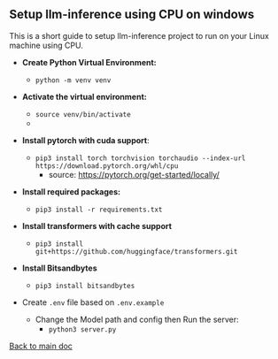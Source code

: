 ## Setup llm-inference using CPU on windows
This is a short guide to setup llm-inference project to run on your Linux machine using CPU.

- **Create Python Virtual Environment:**
  - `python -m venv venv`


- **Activate the virtual environment:**
  - `source venv/bin/activate`
  - 

- **Install pytorch with cuda support**: 
  - `pip3 install torch torchvision torchaudio --index-url https://download.pytorch.org/whl/cpu`
    - source: https://pytorch.org/get-started/locally/ 
   

- **Install required packages:** 
  - `pip3 install -r requirements.txt`


- **Install transformers with cache support** 
  - `pip3 install git+https://github.com/huggingface/transformers.git`


- **Install Bitsandbytes**
  - `pip3 install bitsandbytes`


- Create `.env` file based on `.env.example`
  - Change the Model path and config then Run the server:
    - `python3 server.py`

[Back to main doc](../README.md)